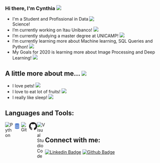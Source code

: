 ### Hi there, I'm Cynthia <img src="https://media.giphy.com/media/UtE7grsP47XZv1V6Y1/giphy.gif" height="50">

<img align='right' src="https://media.giphy.com/media/dWxO36Jzd6bTSt5dIY/giphy.gif" width="230">

- I'm a Student and Profissional in Data Science!
- I’m currently working on Itau Unibanco! <img src="https://media.giphy.com/media/QxAju7V303f38OUyi6/giphy.gif" height="30">
- I’m currently studying a master degree at UNICAMP! <img src="https://media.giphy.com/media/KHPLmmbv41LGp401VA/giphy.gif" height="30">
- I’m currently learning more about Machine learning, SQL Queries and Python! <img src="https://media.giphy.com/media/WUlplcMpOCEmTGBtBW/giphy.gif" height="30"> 
- My Goals for 2020 is learning more about Image Processing and Deep Learning! <img src="https://media.giphy.com/media/TfcxUfi5ljpgvLleF4/giphy.gif" height="30">

## A little more about me... <img src="https://media.giphy.com/media/mGcNjsfWAjY5AEZNw6/giphy.gif" width="50">

- I love pets! <img src="https://media.giphy.com/media/LOWje9HPPesSLWllYM/giphy.gif" height="30">
- I love to eat lot of fruits! <img src="https://media.giphy.com/media/lpsphcqutkFoDdabFc/giphy.gif" height="25"> 
- I really like sleep! <img src="https://media.giphy.com/media/UtgtmYjXVF8eldodGH/giphy.gif" height="35">

## Languages and Tools:
<img align="left" alt="Python" width="26px" src="https://camo.githubusercontent.com/d01306c5c67fb7b92c290117e5c9921bbfa176be/68747470733a2f2f63646e2e737667706f726e2e636f6d2f6c6f676f732f707974686f6e2e737667" />
<img align="left" alt="SQL" width="26px" src="https://raw.githubusercontent.com/github/explore/80688e429a7d4ef2fca1e82350fe8e3517d3494d/topics/sql/sql.png" />
<img align="left" alt="Git" width="26px" src="https://camo.githubusercontent.com/16e0e29371391eee11534920fc26afe3b21ac795/68747470733a2f2f63646e2e737667706f726e2e636f6d2f6c6f676f732f6769742d69636f6e2e737667" />
<img align="left" alt="GitHub" width="26px" src="https://raw.githubusercontent.com/github/explore/78df643247d429f6cc873026c0622819ad797942/topics/github/github.png" />
<img align="left" alt="Visual Studio Code" width="26px" src="https://camo.githubusercontent.com/6bdf06db9f84d12599cdedc3007455513a1f03b4/68747470733a2f2f63646e2e737667706f726e2e636f6d2f6c6f676f732f76697375616c2d73747564696f2d636f64652e737667" />

<br/>

## Connect with me:

[![Linkedin Badge](https://img.shields.io/badge/-My%20LinkedIn-blue?style=flat-square&logo=Linkedin&logoColor=white&link=https://www.linkedin.com/in/lucas-lui-motta/)][linkedin]
[![Github Badge](https://img.shields.io/badge/-My%20Personal%20Page-000?style=flat-square&logo=Github&logoColor=white&link=https://github.com/lucaslui)][website]

[website]: https://cynthia-alvarez.github.io/
[linkedin]: https://www.linkedin.com/in/cynthia-estefania-alvarez-orbe/
